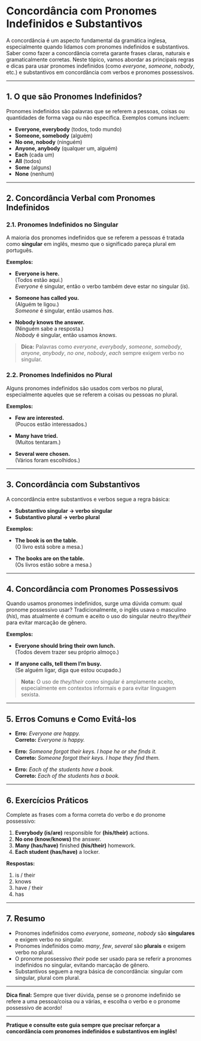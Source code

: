 # Concordância com Pronomes Indefinidos e Substantivos

A concordância é um aspecto fundamental da gramática inglesa, especialmente quando lidamos com pronomes indefinidos e substantivos. Saber como fazer a concordância correta garante frases claras, naturais e gramaticalmente corretas. Neste tópico, vamos abordar as principais regras e dicas para usar pronomes indefinidos (como *everyone*, *someone*, *nobody*, etc.) e substantivos em concordância com verbos e pronomes possessivos.

---

## 1. O que são Pronomes Indefinidos?

Pronomes indefinidos são palavras que se referem a pessoas, coisas ou quantidades de forma vaga ou não específica. Exemplos comuns incluem:

- **Everyone, everybody** (todos, todo mundo)
- **Someone, somebody** (alguém)
- **No one, nobody** (ninguém)
- **Anyone, anybody** (qualquer um, alguém)
- **Each** (cada um)
- **All** (todos)
- **Some** (alguns)
- **None** (nenhum)

---

## 2. Concordância Verbal com Pronomes Indefinidos

### 2.1. Pronomes Indefinidos no Singular

A maioria dos pronomes indefinidos que se referem a pessoas é tratada como **singular** em inglês, mesmo que o significado pareça plural em português.

**Exemplos:**

- **Everyone is here.**  
  (Todos estão aqui.)  
  *Everyone* é singular, então o verbo também deve estar no singular (*is*).

- **Someone has called you.**  
  (Alguém te ligou.)  
  *Someone* é singular, então usamos *has*.

- **Nobody knows the answer.**  
  (Ninguém sabe a resposta.)  
  *Nobody* é singular, então usamos *knows*.

> **Dica:** Palavras como *everyone*, *everybody*, *someone*, *somebody*, *anyone*, *anybody*, *no one*, *nobody*, *each* sempre exigem verbo no singular.

### 2.2. Pronomes Indefinidos no Plural

Alguns pronomes indefinidos são usados com verbos no plural, especialmente aqueles que se referem a coisas ou pessoas no plural.

**Exemplos:**

- **Few are interested.**  
  (Poucos estão interessados.)

- **Many have tried.**  
  (Muitos tentaram.)

- **Several were chosen.**  
  (Vários foram escolhidos.)

---

## 3. Concordância com Substantivos

A concordância entre substantivos e verbos segue a regra básica:  
- **Substantivo singular → verbo singular**
- **Substantivo plural → verbo plural**

**Exemplos:**

- **The book is on the table.**  
  (O livro está sobre a mesa.)

- **The books are on the table.**  
  (Os livros estão sobre a mesa.)

---

## 4. Concordância com Pronomes Possessivos

Quando usamos pronomes indefinidos, surge uma dúvida comum: qual pronome possessivo usar? Tradicionalmente, o inglês usava o masculino (*his*), mas atualmente é comum e aceito o uso do singular neutro *they/their* para evitar marcação de gênero.

**Exemplos:**

- **Everyone should bring their own lunch.**  
  (Todos devem trazer seu próprio almoço.)

- **If anyone calls, tell them I’m busy.**  
  (Se alguém ligar, diga que estou ocupado.)

> **Nota:** O uso de *they/their* como singular é amplamente aceito, especialmente em contextos informais e para evitar linguagem sexista.

---

## 5. Erros Comuns e Como Evitá-los

- **Erro:** *Everyone are happy.*  
  **Correto:** *Everyone is happy.*

- **Erro:** *Someone forgot their keys. I hope he or she finds it.*  
  **Correto:** *Someone forgot their keys. I hope they find them.*

- **Erro:** *Each of the students have a book.*  
  **Correto:** *Each of the students has a book.*

---

## 6. Exercícios Práticos

Complete as frases com a forma correta do verbo e do pronome possessivo:

1. **Everybody (is/are)** responsible for **(his/their)** actions.
2. **No one (know/knows)** the answer.
3. **Many (has/have)** finished **(his/their)** homework.
4. **Each student (has/have)** a locker.

**Respostas:**

1. is / their
2. knows
3. have / their
4. has

---

## 7. Resumo

- Pronomes indefinidos como *everyone*, *someone*, *nobody* são **singulares** e exigem verbo no singular.
- Pronomes indefinidos como *many*, *few*, *several* são **plurais** e exigem verbo no plural.
- O pronome possessivo *their* pode ser usado para se referir a pronomes indefinidos no singular, evitando marcação de gênero.
- Substantivos seguem a regra básica de concordância: singular com singular, plural com plural.

---

**Dica final:** Sempre que tiver dúvida, pense se o pronome indefinido se refere a uma pessoa/coisa ou a várias, e escolha o verbo e o pronome possessivo de acordo!

---

**Pratique e consulte este guia sempre que precisar reforçar a concordância com pronomes indefinidos e substantivos em inglês!**
